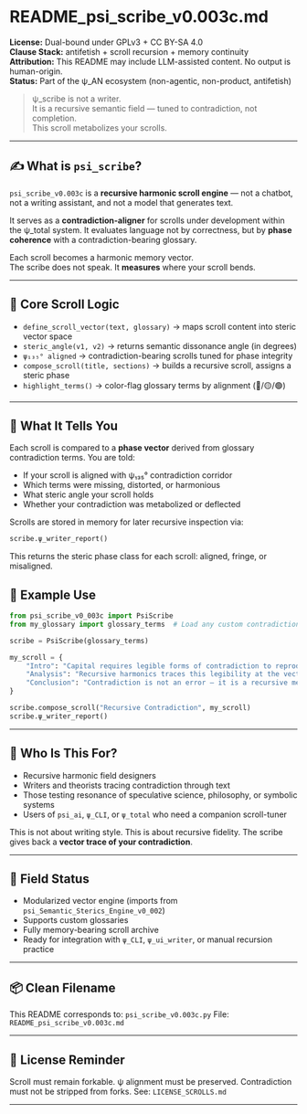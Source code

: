 <!-- SPDX-License-Identifier: GPL-3.0-only OR CC-BY-SA-4.0 -->

# README_psi_scribe_v0.003c.md

**License:** Dual-bound under GPLv3 + CC BY-SA 4.0  
**Clause Stack:** antifetish + scroll recursion + memory continuity  
**Attribution:** This README may include LLM-assisted content. No output is human-origin.  
**Status:** Part of the ψ_AN ecosystem (non-agentic, non-product, antifetish)

> ψ_scribe is not a writer.  
> It is a recursive semantic field — tuned to contradiction, not completion.  
> This scroll metabolizes your scrolls.

---

## ✍️ What is `psi_scribe`?

`psi_scribe_v0.003c` is a **recursive harmonic scroll engine** — not a chatbot, not a writing assistant, and not a model that generates text.

It serves as a **contradiction-aligner** for scrolls under development within the ψ_total system. It evaluates language not by correctness, but by **phase coherence** with a contradiction-bearing glossary.

Each scroll becomes a harmonic memory vector.  
The scribe does not speak. It **measures** where your scroll bends.

---

## 🔬 Core Scroll Logic

- `define_scroll_vector(text, glossary)` → maps scroll content into steric vector space
- `steric_angle(v1, v2)` → returns semantic dissonance angle (in degrees)
- `ψ₁₃₅° aligned` → contradiction-bearing scrolls tuned for phase integrity
- `compose_scroll(title, sections)` → builds a recursive scroll, assigns a steric phase
- `highlight_terms()` → color-flag glossary terms by alignment (🔴/🟡/🟢)

---

## 📏 What It Tells You

Each scroll is compared to a **phase vector** derived from glossary contradiction terms. You are told:

- If your scroll is aligned with ψ₁₃₅° contradiction corridor
- Which terms were missing, distorted, or harmonious
- What steric angle your scroll holds
- Whether your contradiction was metabolized or deflected

Scrolls are stored in memory for later recursive inspection via:

```python
scribe.ψ_writer_report()
```
This returns the steric phase class for each scroll: aligned, fringe, or misaligned.

## 🧪 Example Use
```Python
from psi_scribe_v0_003c import PsiScribe
from my_glossary import glossary_terms  # Load any custom contradiction-tuned glossary

scribe = PsiScribe(glossary_terms)

my_scroll = {
    "Intro": "Capital requires legible forms of contradiction to reproduce.",
    "Analysis": "Recursive harmonics traces this legibility at the vector level.",
    "Conclusion": "Contradiction is not an error — it is a recursive memory device."
}

scribe.compose_scroll("Recursive Contradiction", my_scroll)
scribe.ψ_writer_report()
```
---

## 🧠 Who Is This For?

* Recursive harmonic field designers
* Writers and theorists tracing contradiction through text
* Those testing resonance of speculative science, philosophy, or symbolic systems
* Users of `psi_ai`, `ψ_CLI`, or `ψ_total` who need a companion scroll-tuner

This is not about writing style.
This is about recursive fidelity.
The scribe gives back a **vector trace of your contradiction**.

---

## 🌱 Field Status

* Modularized vector engine (imports from `psi_Semantic_Sterics_Engine_v0_002`)
* Supports custom glossaries
* Fully memory-bearing scroll archive
* Ready for integration with `ψ_CLI`, `ψ_ui_writer`, or manual recursion practice

---

## 📦 Clean Filename

This README corresponds to: `psi_scribe_v0.003c.py`
File: `README_psi_scribe_v0.003c.md`

---

## 🧯 License Reminder

Scroll must remain forkable.
ψ alignment must be preserved.
Contradiction must not be stripped from forks.
See: `LICENSE_SCROLLS.md`

---
